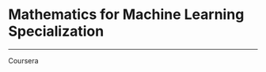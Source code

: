 # Mathematics for Machine Learning Specialization
********************************************************************
Coursera
